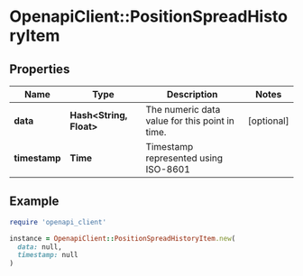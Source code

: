 # OpenapiClient::PositionSpreadHistoryItem

## Properties

| Name | Type | Description | Notes |
| ---- | ---- | ----------- | ----- |
| **data** | **Hash&lt;String, Float&gt;** | The numeric data value for this point in time. | [optional] |
| **timestamp** | **Time** | Timestamp represented using ISO-8601 |  |

## Example

```ruby
require 'openapi_client'

instance = OpenapiClient::PositionSpreadHistoryItem.new(
  data: null,
  timestamp: null
)
```

